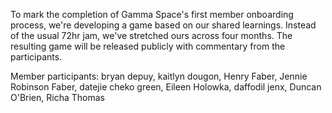 To mark the completion of Gamma Space's first member onboarding process, we're developing a game based on our shared learnings. Instead of the usual 72hr jam, we've stretched ours across four months. The resulting game will be released publicly with commentary from the participants.

Member participants: bryan depuy, kaitlyn dougon, Henry Faber, Jennie Robinson Faber, datejie cheko green, Eileen Holowka, daffodil jenx, Duncan O'Brien, Richa Thomas
